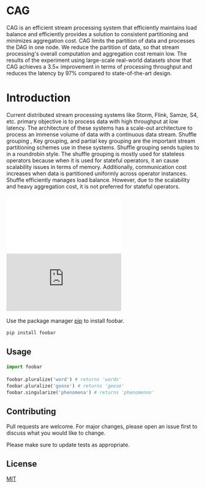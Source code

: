 # CAG
CAG is an efficient stream processing system that efficiently maintains load balance and efficiently provides a solution to consistent partitioning and minimizes aggregation cost. CAG limits the partition of data and processes the DAG in one node. We reduce the partition of data, so that stream processing's overall computation and aggregation cost remain low. The results of the experiment using large-scale real-world datasets show that CAG achieves a 3.5× improvement in terms of processing throughput and reduces the latency by 97% compared to state-of-the-art design. 

# Introduction
Current distributed stream processing systems like Storm, Flink, Samze, S4, etc. primary objective is to process data with high throughput at low latency. The architecture of these systems has a scale-out architecture to process an immense volume of data with a continuous data stream. Shuffle grouping , Key grouping, and partial key grouping are the important stream partitioning schemes use in these systems. Shuffle grouping sends tuples to  in a roundrobin style. The shuffle grouping is mostly used for stateless operators because when it is used for stateful operators, it an cause scalability issues in terms of memory. Additionally, communication cost increases when data is partitioned uniformly across operator instances. Shuffle  efficiently manages load balance. However, due to the scalability and heavy aggregation cost, it is not preferred for stateful operators. 



![alt text](/images/aggregation_cost.pdf?raw=true)
![alt text](https://github.com/mudassar66/CAG/blob/main/images/aggregation_cost.pdf?raw=true)


Use the package manager [pip](https://pip.pypa.io/en/stable/) to install foobar.

```bash
pip install foobar
```

## Usage


```python
import foobar

foobar.pluralize('word') # returns 'words'
foobar.pluralize('goose') # returns 'geese'
foobar.singularize('phenomena') # returns 'phenomenon'
```

## Contributing
Pull requests are welcome. For major changes, please open an issue first to discuss what you would like to change.

Please make sure to update tests as appropriate.

## License
[MIT](https://choosealicense.com/licenses/mit/)
